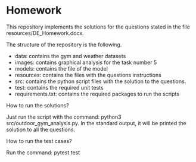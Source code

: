 # Homework

This repository implements the solutions for the questions stated in the file resources/DE_Homework.docx.

The structure of the repository is the following.

- data: contains the gym and weather datasets
- images: contains graphical analysis for the task number 5
- models: contains the file of the model
- resources: contains the files with the questions instructions
- src: contains the python script files with the solution to the questions.
- test: contains the required unit tests
- requirements.txt: contains the required packages to run the scripts


How to run the solutions?

Just run the script with the command: python3 src/outdoor_gym_analysis.py. 
In the standard output, it will be printed the solution to all the questions.

How to run the test cases?

Run the command: pytest test
